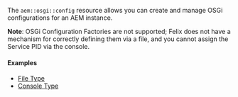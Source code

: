 
The `aem::osgi::config` resource allows you can create and manage OSGi configurations for an AEM instance. 

**Note**: OSGi Configuration Factories are not supported; Felix does not have a mechanism for correctly defining them via a file, and you cannot assign the Service PID via the console.

#### Examples

* [File Type](osgi-config/File-Type.md)
* [Console Type](osgi-config/Console-Type.md)
